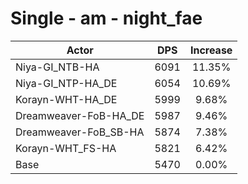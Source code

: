 # Single - am - night_fae
| Actor | DPS | Increase |
|---|:---:|:---:|
|Niya-GI_NTB-HA|6091|11.35%|
|Niya-GI_NTP-HA_DE|6054|10.69%|
|Korayn-WHT-HA_DE|5999|9.68%|
|Dreamweaver-FoB-HA_DE|5987|9.46%|
|Dreamweaver-FoB_SB-HA|5874|7.38%|
|Korayn-WHT_FS-HA|5821|6.42%|
|Base|5470|0.00%|

